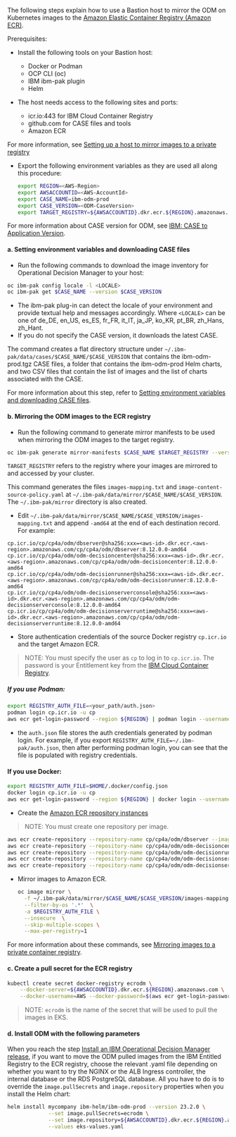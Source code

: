 The following steps explain how to use a Bastion host to mirror the ODM on Kubernetes images to the [Amazon Elastic Container Registry (Amazon ECR)](https://aws.amazon.com/ecr/).

Prerequisites:

- Install the following tools on your Bastion host:
  - Docker or Podman
  - OCP CLI (oc)
  - IBM ibm-pak plugin
  - Helm
    
- The host needs access to the following sites and ports:
  - icr.io:443 for IBM Cloud Container Registry 
  - github.com for CASE files and tools
  - Amazon ECR
    
For more information, see [Setting up a host to mirror images to a private registry](https://www.ibm.com/docs/en/odm/8.12.0?topic=installation-setting-up-host-mirror-images-private-registry)

- Export the following environment variables as they are used all along this procedure:

  ```bash
  export REGION=<AWS-Region>
  export AWSACCOUNTID=<AWS-AccountId>
  export CASE_NAME=ibm-odm-prod
  export CASE_VERSION=<ODM-CaseVersion>
  export TARGET_REGISTRY=${AWSACCOUNTID}.dkr.ecr.${REGION}.amazonaws.com
  ```

For more information about CASE version for ODM, see [IBM: CASE to Application Version](https://ibm.github.io/cloud-pak/assets/html/ibm-odm-prod-table.html).

#### a. Setting environment variables and downloading CASE files

 - Run the following commands to download the image inventory for Operational Decision Manager to your host:

```bash
oc ibm-pak config locale -l <LOCALE>
oc ibm-pak get $CASE_NAME --version $CASE_VERSION
```
  - The ibm-pak plug-in can detect the locale of your environment and provide textual help and messages accordingly. Where `<LOCALE>` can be one of de_DE, en_US, es_ES, fr_FR, it_IT, ja_JP, ko_KR, pt_BR, zh_Hans, zh_Hant.
  - If you do not specify the CASE version, it downloads the latest CASE.

The command creates a flat directory structure under `~/.ibm-pak/data/cases/$CASE_NAME/$CASE_VERSION` that contains the ibm-odm-prod.tgz CASE files, a folder that contains the ibm-odm-prod Helm charts, and two CSV files that contain the list of images and the list of charts associated with the CASE.

For more information about this step, refer to [Setting environment variables and downloading CASE files](https://www.ibm.com/docs/en/odm/8.12.0?topic=installation-setting-environment-variables-downloading-case-files).

#### b. Mirroring the ODM images to the ECR registry

- Run the following command to generate mirror manifests to be used when mirroring the ODM images to the target registry.

```bash
oc ibm-pak generate mirror-manifests $CASE_NAME $TARGET_REGISTRY --version $CASE_VERSION
````

`TARGET_REGISTRY` refers to the registry where your images are mirrored to and accessed by your cluster.

This command generates the files `images-mapping.txt` and `image-content-source-policy.yaml` at `~/.ibm-pak/data/mirror/$CASE_NAME/$CASE_VERSION`. The `~/.ibm-pak/mirror` directory is also created.

- Edit `~/.ibm-pak/data/mirror/$CASE_NAME/$CASE_VERSION/images-mapping.txt` and append `-amd64` at the end of each destination record. For example:

```
cp.icr.io/cp/cp4a/odm/dbserver@sha256:xxx=<aws-id>.dkr.ecr.<aws-region>.amazonaws.com/cp/cp4a/odm/dbserver:8.12.0.0-amd64
cp.icr.io/cp/cp4a/odm/odm-decisioncenter@sha256:xxx=<aws-id>.dkr.ecr.<aws-region>.amazonaws.com/cp/cp4a/odm/odm-decisioncenter:8.12.0.0-amd64
cp.icr.io/cp/cp4a/odm/odm-decisionrunner@sha256:xxx=<aws-id>.dkr.ecr.<aws-region>.amazonaws.com/cp/cp4a/odm/odm-decisionrunner:8.12.0.0-amd64
cp.icr.io/cp/cp4a/odm/odm-decisionserverconsole@sha256:xxx=<aws-id>.dkr.ecr.<aws-region>.amazonaws.com/cp/cp4a/odm/odm-decisionserverconsole:8.12.0.0-amd64
cp.icr.io/cp/cp4a/odm/odm-decisionserverruntime@sha256:xxx=<aws-id>.dkr.ecr.<aws-region>.amazonaws.com/cp/cp4a/odm/odm-decisionserverruntime:8.12.0.0-amd64
```

- Store authentication credentials of the source Docker registry `cp.icr.io` and the target Amazon ECR.
> NOTE: You must specify the user as `cp` to log in to `cp.icr.io`. The password is your Entitlement key from the [IBM Cloud Container Registry](https://myibm.ibm.com/products-services/containerlibrary).

  ##### If you use Podman:
  ```bash
  export REGISTRY_AUTH_FILE=<your_path/auth.json>
  podman login cp.icr.io -u cp
  aws ecr get-login-password --region ${REGION} | podman login --username AWS --password-stdin ${AWSACCOUNTID}.dkr.ecr.${REGION}.amazonaws.com
  ```
  - the `auth.json` file stores the auth credentials generated by podman login. For example, if you export `REGISTRY_AUTH_FILE=~/.ibm-pak/auth.json`, then after performing podman login, you can see that the file is populated with registry credentials.
  
  #### If you use Docker:
  ```bash
  export REGISTRY_AUTH_FILE=$HOME/.docker/config.json
  docker login cp.icr.io -u cp
  aws ecr get-login-password --region ${REGION} | docker login --username AWS --password-stdin ${AWSACCOUNTID}.dkr.ecr.${REGION}.amazonaws.com
  ```

- Create the [Amazon ECR repository instances](https://docs.aws.amazon.com/AmazonECR/latest/userguide/repository-create.html)

> NOTE: You must create one repository per image.

```bash
aws ecr create-repository --repository-name cp/cp4a/odm/dbserver --image-scanning-configuration scanOnPush=true --region ${REGION}
aws ecr create-repository --repository-name cp/cp4a/odm/odm-decisioncenter --image-scanning-configuration scanOnPush=true --region ${REGION}
aws ecr create-repository --repository-name cp/cp4a/odm/odm-decisionrunner --image-scanning-configuration scanOnPush=true --region ${REGION}
aws ecr create-repository --repository-name cp/cp4a/odm/odm-decisionserverruntime --image-scanning-configuration scanOnPush=true --region ${REGION}
aws ecr create-repository --repository-name cp/cp4a/odm/odm-decisionserverconsole --image-scanning-configuration scanOnPush=true --region ${REGION}
```

- Mirror images to Amazon ECR.

  ```bash
  oc image mirror \
    -f ~/.ibm-pak/data/mirror/$CASE_NAME/$CASE_VERSION/images-mapping.txt \
    --filter-by-os '.*'  \
    -a $REGISTRY_AUTH_FILE \
    --insecure  \
    --skip-multiple-scopes \
    --max-per-registry=1
  ```
  
For more information about these commands, see [Mirroring images to a private container registry](https://www.ibm.com/docs/en/odm/8.12.0?topic=installation-mirroring-images-private-container-registry).

#### c. Create a pull secret for the ECR registry

```bash
kubectl create secret docker-registry ecrodm \
    --docker-server=${AWSACCOUNTID}.dkr.ecr.${REGION}.amazonaws.com \
    --docker-username=AWS --docker-password=$(aws ecr get-login-password --region ${REGION})
```

> NOTE: `ecrodm` is the name of the secret that will be used to pull the images in EKS.

#### d. Install ODM with the following parameters

When you reach the step [Install an IBM Operational Decision Manager release](README.md#5-install-an-ibm-operational-decision-manager-release-10-min), if you want to move the ODM pulled images from the IBM Entitled Registry to the ECR registry, choose the relevant .yaml file depending on whether you want to try the NGINX or the ALB Ingress controller, the internal database or the RDS PostgreSQL database. All you have to do is to override the `image.pullSecrets` and `image.repository` properties when you install the Helm chart:

```bash
helm install mycompany ibm-helm/ibm-odm-prod --version 23.2.0 \
             --set image.pullSecrets=ecrodm \
             --set image.repository=${AWSACCOUNTID}.dkr.ecr.${REGION}.amazonaws.com/cp/cp4a/odm \
             --values eks-values.yaml
```
